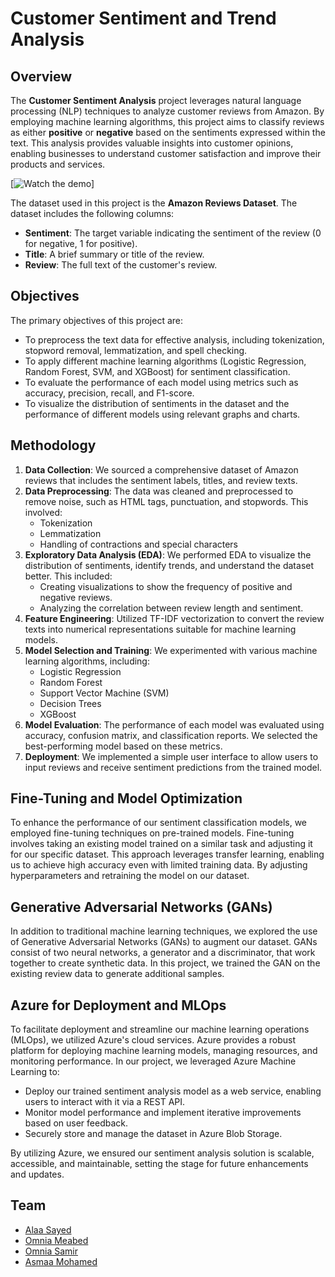 # Customer Sentiment and Trend Analysis

## Overview

The **Customer Sentiment Analysis** project leverages natural language processing (NLP) techniques to analyze customer reviews from Amazon. By employing machine learning algorithms, this project aims to classify reviews as either **positive** or **negative** based on the sentiments expressed within the text. This analysis provides valuable insights into customer opinions, enabling businesses to understand customer satisfaction and improve their products and services.

[![Watch the demo](https://github.com/A1aaSayed/Customer_Sentiment_and_Trend_Analysis/blob/master/demo.gif)]

The dataset used in this project is the **Amazon Reviews Dataset**. The dataset includes the following columns:

- **Sentiment**: The target variable indicating the sentiment of the review (0 for negative, 1 for positive).
- **Title**: A brief summary or title of the review.
- **Review**: The full text of the customer's review.

## Objectives

The primary objectives of this project are:

- To preprocess the text data for effective analysis, including tokenization, stopword removal, lemmatization, and spell checking.
- To apply different machine learning algorithms (Logistic Regression, Random Forest, SVM, and XGBoost) for sentiment classification.
- To evaluate the performance of each model using metrics such as accuracy, precision, recall, and F1-score.
- To visualize the distribution of sentiments in the dataset and the performance of different models using relevant graphs and charts.

## Methodology

1. **Data Collection**: We sourced a comprehensive dataset of Amazon reviews that includes the sentiment labels, titles, and review texts.
2. **Data Preprocessing**: The data was cleaned and preprocessed to remove noise, such as HTML tags, punctuation, and stopwords. This involved:
   - Tokenization
   - Lemmatization
   - Handling of contractions and special characters
3. **Exploratory Data Analysis (EDA)**: We performed EDA to visualize the distribution of sentiments, identify trends, and understand the dataset better. This included:
   - Creating visualizations to show the frequency of positive and negative reviews.
   - Analyzing the correlation between review length and sentiment.
4. **Feature Engineering**: Utilized TF-IDF vectorization to convert the review texts into numerical representations suitable for machine learning models.
5. **Model Selection and Training**: We experimented with various machine learning algorithms, including:
   - Logistic Regression
   - Random Forest
   - Support Vector Machine (SVM)
   - Decision Trees
   - XGBoost
6. **Model Evaluation**: The performance of each model was evaluated using accuracy, confusion matrix, and classification reports. We selected the best-performing model based on these metrics.
7. **Deployment**: We implemented a simple user interface to allow users to input reviews and receive sentiment predictions from the trained model.

## Fine-Tuning and Model Optimization

To enhance the performance of our sentiment classification models, we employed fine-tuning techniques on pre-trained models. Fine-tuning involves taking an existing model trained on a similar task and adjusting it for our specific dataset. This approach leverages transfer learning, enabling us to achieve high accuracy even with limited training data. By adjusting hyperparameters and retraining the model on our dataset.

## Generative Adversarial Networks (GANs)

In addition to traditional machine learning techniques, we explored the use of Generative Adversarial Networks (GANs) to augment our dataset. GANs consist of two neural networks, a generator and a discriminator, that work together to create synthetic data. In this project, we trained the GAN on the existing review data to generate additional samples.

## Azure for Deployment and MLOps

To facilitate deployment and streamline our machine learning operations (MLOps), we utilized Azure's cloud services. Azure provides a robust platform for deploying machine learning models, managing resources, and monitoring performance. In our project, we leveraged Azure Machine Learning to:

- Deploy our trained sentiment analysis model as a web service, enabling users to interact with it via a REST API.
- Monitor model performance and implement iterative improvements based on user feedback.
- Securely store and manage the dataset in Azure Blob Storage.

By utilizing Azure, we ensured our sentiment analysis solution is scalable, accessible, and maintainable, setting the stage for future enhancements and updates.

## Team

- [Alaa Sayed](https://github.com/A1aaSayed)
- [Omnia Meabed](https://github.com/OmniaMeabed)
- [Omnia Samir](https://github.com/AsmaaMohamed2000)
- [Asmaa Mohamed](https://github.com/omniasameer)
